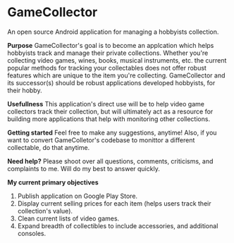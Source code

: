 # GameCollector
An open source Android application for managing a hobbyists collection.

**Purpose**
GameCollector's goal is to become an applcation which helps hobbyists track and manage their private collections.
Whether you're collecting video games, wines, books, musical instruments, etc. the current popular methods for tracking 
your collectables does not offer robust features which are unique to the item you're collecting. GameCollector and its successor(s)
should be robust applications developed hobbyists, for their hobby.

**Usefullness**
This application's direct use will be to help video game collectors track their collection, but will ultimately act as a resource 
for building more applications that help with monitoring other collections.

**Getting started**
Feel free to make any suggestions, anytime! Also, if you want to convert GameColletor's codebase to monittor a different collectable,
do that anytime.

**Need help?**
Please shoot over all questions, comments, criticisms, and complaints to me. Will do my best to answer quickly.

**My current primary objectives**
1. Publish application on Google Play Store.
2. Display current selling prices for each item (helps users track their collection's value).
3. Clean current lists of video games.
4. Expand breadth of collectibles to include accessories, and additional consoles.
